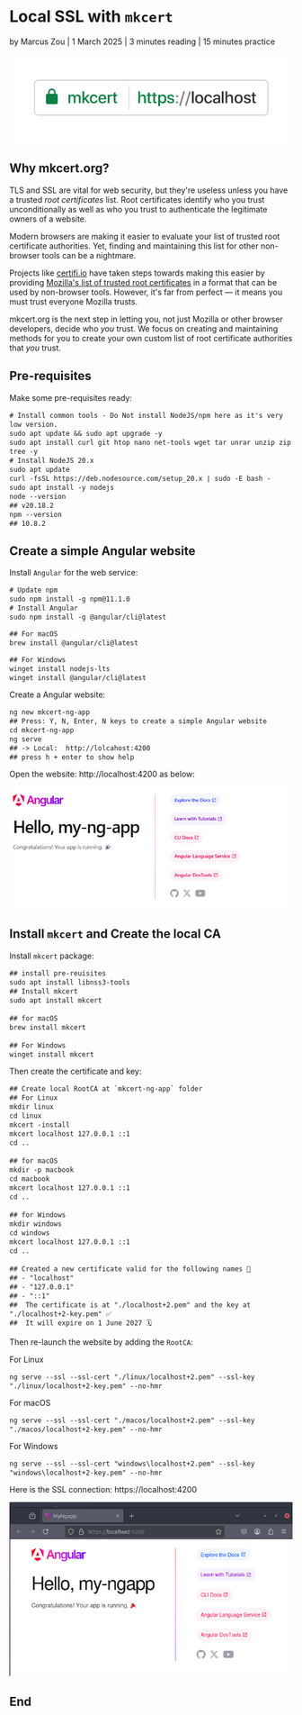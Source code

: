 # Local SSL with `mkcert`

by Marcus Zou | 1 March 2025 | 3 minutes reading | 15 minutes practice

![mkcert-logo](./assets/mkcert-logo.png)

## Why mkcert.org?

TLS and SSL are vital for web security, but they're useless unless you have a trusted *root certificates* list. Root certificates identify who you trust unconditionally as well as who you trust to authenticate the legitimate owners of a website.

Modern browsers are making it easier to evaluate your list of trusted root certificate authorities. Yet, finding and maintaining this list for other non-browser tools can be a nightmare.

Projects like [certifi.io](http://certifi.io/) have taken steps towards making this easier by providing [Mozilla's list of trusted root certificates](https://hg.mozilla.org/mozilla-central/raw-file/tip/security/nss/lib/ckfw/builtins/certdata.txt) in a format that can be used by non-browser tools. However, it's far from perfect — it means you must trust everyone Mozilla trusts.

mkcert.org is the next step in letting you, not just Mozilla or other browser developers, decide who *you* trust. We focus on creating and maintaining methods for you to create your own custom list of root certificate authorities that *you* trust.



## Pre-requisites

Make some pre-requisites ready:

```shell
# Install common tools - Do Not install NodeJS/npm here as it's very low version.
sudo apt update && sudo apt upgrade -y
sudo apt install curl git htop nano net-tools wget tar unrar unzip zip tree -y
# Install NodeJS 20.x
sudo apt update
curl -fsSL https://deb.nodesource.com/setup_20.x | sudo -E bash -
sudo apt install -y nodejs
node --version
## v20.18.2
npm --version
## 10.8.2
```



## Create a simple Angular website

Install `Angular` for the web service:

```shell
# Update npm
sudo npm install -g npm@11.1.0
# Install Angular
sudo npm install -g @angular/cli@latest
```
```shell
## For macOS
brew install @angular/cli@latest
```

```shell
## For Windows
winget install nodejs-lts
winget install @angular/cli@latest
```

Create a Angular website:

```shell
ng new mkcert-ng-app
## Press: Y, N, Enter, N keys to create a simple Angular website
cd mkcert-ng-app
ng serve
## -> Local:  http://lolcahost:4200
## press h + enter to show help
```

Open the website: http://localhost:4200 as below:

![http-conn](./assets/ng-site-http.png)



## Install `mkcert` and Create the local CA

Install `mkcert` package:

```shell
## install pre-reuisites
sudo apt install libnss3-tools
## Install mkcert
sudo apt install mkcert

## for macOS
brew install mkcert

## For Windows
winget install mkcert
```

Then create the certificate and key:

```shell
## Create local RootCA at `mkcert-ng-app` folder
## For Linux
mkdir linux
cd linux
mkcert -install
mkcert localhost 127.0.0.1 ::1
cd ..

## for macOS
mkdir -p macbook
cd macbook
mkcert localhost 127.0.0.1 ::1
cd ..

## for Windows
mkdir windows
cd windows
mkcert localhost 127.0.0.1 ::1
cd ..

## Created a new certificate valid for the following names 📜
## - "localhost"
## - "127.0.0.1"
## - "::1"
##  The certificate is at "./localhost+2.pem" and the key at "./localhost+2-key.pem" ✅
##  It will expire on 1 June 2027 🗓
```



Then re-launch the website by adding the `RootCA`:

For Linux

```shell
ng serve --ssl --ssl-cert "./linux/localhost+2.pem" --ssl-key "./linux/localhost+2-key.pem" --no-hmr
```
For macOS
```shell
ng serve --ssl --ssl-cert "./macos/localhost+2.pem" --ssl-key "./macos/localhost+2-key.pem" --no-hmr
```

For Windows

```shell
ng serve --ssl --ssl-cert "windows\localhost+2.pem" --ssl-key "windows\localhost+2-key.pem" --no-hmr
```



Here is the SSL connection: https://localhost:4200

![ssl-conn](./assets/ng-site-http-ssl.png)





## End

